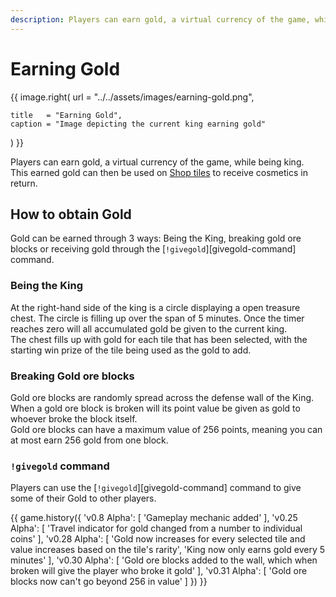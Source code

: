 ```yaml
---
description: Players can earn gold, a virtual currency of the game, while being king.
---
```


# Earning Gold

{{ image.right(
    url = "../../assets/images/earning-gold.png",
    
    title   = "Earning Gold",
    caption = "Image depicting the current king earning gold"
) }}

Players can earn gold, a virtual currency of the game, while being king.  
This earned gold can then be used on [Shop tiles](../twitch-tiles/index.md#available-shop-tiles) to receive cosmetics in return.

## How to obtain Gold

Gold can be earned through 3 ways: Being the King, breaking gold ore blocks or receiving gold through the [`!givegold`][givegold-command] command.

### Being the King

At the right-hand side of the king is a circle displaying a open treasure chest. The circle is filling up over the span of 5 minutes. Once the timer reaches zero will all accumulated gold be given to the current king.  
The chest fills up with gold for each tile that has been selected, with the starting win prize of the tile being used as the gold to add.

### Breaking Gold ore blocks

Gold ore blocks are randomly spread across the defense wall of the King. When a gold ore block is broken will its point value be given as gold to whoever broke the block itself.  
Gold ore blocks can have a maximum value of 256 points, meaning you can at most earn 256 gold from one block.

### `!givegold` command

Players can use the [`!givegold`][givegold-command] command to give some of their Gold to other players.

{{ game.history({
    'v0.8 Alpha': [
        'Gameplay mechanic added'
    ],
    'v0.25 Alpha': [
        'Travel indicator for gold changed from a number to individual coins'
    ],
    'v0.28 Alpha': [
        'Gold now increases for every selected tile and value increases based on the tile\'s rarity',
        'King now only earns gold every 5 minutes'
    ],
    'v0.30 Alpha': [
        'Gold ore blocks added to the wall, which when broken will give the player who broke it gold'
    ],
    'v0.31 Alpha': [
        'Gold ore blocks now can\'t go beyond 256 in value'
    ]
}) }}
